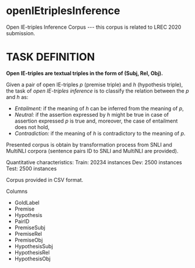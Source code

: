 # openIEtriplesInference
Open IE-triples Inference Corpus
--- this corpus is related to LREC 2020 submission.

# TASK DEFINITION

**Open IE-triples are textual triples in the form of (Subj, Rel, Obj).**

Given a pair of open IE-triples $p$ (premise triple) and $h$ (hypothesis triple), the task of *open IE-triples inference* is to classify the relation between the $p$ and $h$ as:

* *Entailment:* if the meaning of $h$ can be inferred from the meaning of $p$,
* *Neutral:* if the assertion expressed by $h$ might be true in case of assertion expressed $p$ is true and, moreover, the case of entailment does not hold,
* *Contradiction:* if the meaning of $h$ is contradictory to the meaning of $p$.

Presented corpus is obtain by transformation process from SNLI and MultiNLI corpora (sentence pairs ID to SNLI and MultiNLI are provided).

Quantitative characteristics:
Train: 20234 instances
Dev: 2500 instances
Test: 2500 instances

Corpus provided in CSV format.

Columns
* GoldLabel
* Premise
* Hypothesis
* PairID
* PremiseSubj
* PremiseRel
* PremiseObj
* HypothesisSubj
* HypothesisRel
* HypothesisObj
